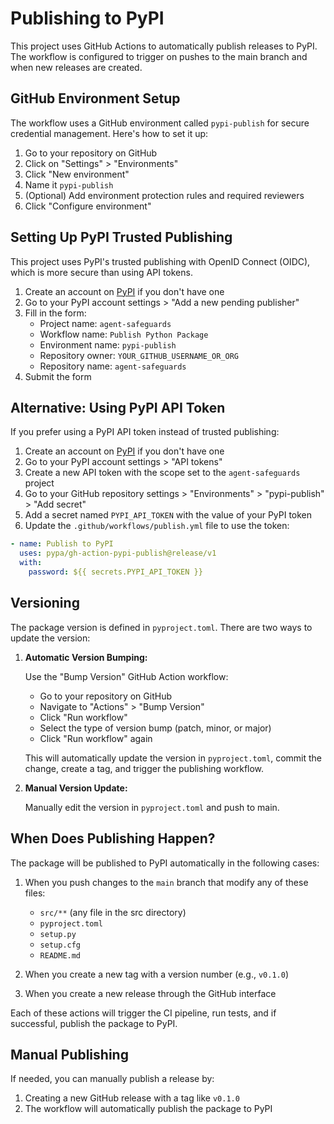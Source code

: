 # Publishing to PyPI

This project uses GitHub Actions to automatically publish releases to PyPI. The workflow is configured to trigger on pushes to the main branch and when new releases are created.

## GitHub Environment Setup

The workflow uses a GitHub environment called `pypi-publish` for secure credential management. Here's how to set it up:

1. Go to your repository on GitHub
2. Click on "Settings" > "Environments"
3. Click "New environment"
4. Name it `pypi-publish`
5. (Optional) Add environment protection rules and required reviewers
6. Click "Configure environment"

## Setting Up PyPI Trusted Publishing

This project uses PyPI's trusted publishing with OpenID Connect (OIDC), which is more secure than using API tokens.

1. Create an account on [PyPI](https://pypi.org/) if you don't have one
2. Go to your PyPI account settings > "Add a new pending publisher"
3. Fill in the form:
   - Project name: `agent-safeguards`
   - Workflow name: `Publish Python Package`
   - Environment name: `pypi-publish`
   - Repository owner: `YOUR_GITHUB_USERNAME_OR_ORG`
   - Repository name: `agent-safeguards`
4. Submit the form

## Alternative: Using PyPI API Token

If you prefer using a PyPI API token instead of trusted publishing:

1. Create an account on [PyPI](https://pypi.org/) if you don't have one
2. Go to your PyPI account settings > "API tokens"
3. Create a new API token with the scope set to the `agent-safeguards` project
4. Go to your GitHub repository settings > "Environments" > "pypi-publish" > "Add secret"
5. Add a secret named `PYPI_API_TOKEN` with the value of your PyPI token
6. Update the `.github/workflows/publish.yml` file to use the token:

```yaml
- name: Publish to PyPI
  uses: pypa/gh-action-pypi-publish@release/v1
  with:
    password: ${{ secrets.PYPI_API_TOKEN }}
```

## Versioning

The package version is defined in `pyproject.toml`. There are two ways to update the version:

1. **Automatic Version Bumping:**

   Use the "Bump Version" GitHub Action workflow:

   - Go to your repository on GitHub
   - Navigate to "Actions" > "Bump Version"
   - Click "Run workflow"
   - Select the type of version bump (patch, minor, or major)
   - Click "Run workflow" again

   This will automatically update the version in `pyproject.toml`, commit the change, create a tag, and trigger the publishing workflow.

2. **Manual Version Update:**

   Manually edit the version in `pyproject.toml` and push to main.

## When Does Publishing Happen?

The package will be published to PyPI automatically in the following cases:

1. When you push changes to the `main` branch that modify any of these files:
   - `src/**` (any file in the src directory)
   - `pyproject.toml`
   - `setup.py`
   - `setup.cfg`
   - `README.md`

2. When you create a new tag with a version number (e.g., `v0.1.0`)

3. When you create a new release through the GitHub interface

Each of these actions will trigger the CI pipeline, run tests, and if successful, publish the package to PyPI.

## Manual Publishing

If needed, you can manually publish a release by:

1. Creating a new GitHub release with a tag like `v0.1.0`
2. The workflow will automatically publish the package to PyPI
